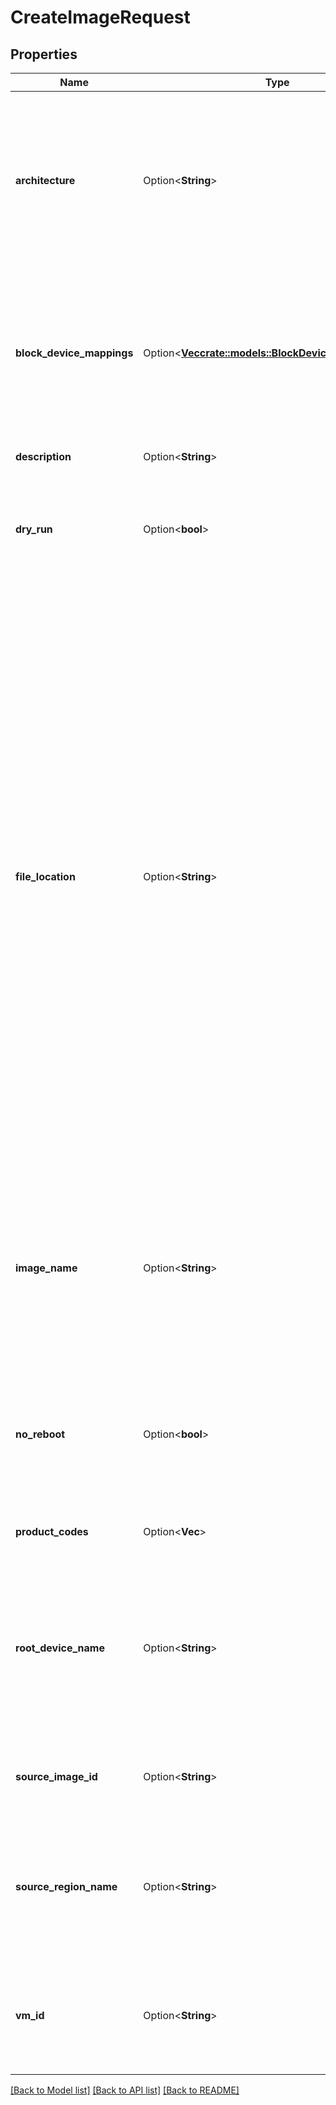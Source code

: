 # CreateImageRequest

## Properties

Name | Type | Description | Notes
------------ | ------------- | ------------- | -------------
**architecture** | Option<**String**> | **(when registering from a snapshot, or from a bucket without using a manifest file)** The architecture of the OMI (`i386` or `x84_64`). | [optional]
**block_device_mappings** | Option<[**Vec<crate::models::BlockDeviceMappingImage>**](BlockDeviceMappingImage.md)> | **(when registering from a snapshot, or from a bucket without using a manifest file)** One or more block device mappings. | [optional]
**description** | Option<**String**> | A description for the new OMI. | [optional]
**dry_run** | Option<**bool**> | If true, checks whether you have the required permissions to perform the action. | [optional]
**file_location** | Option<**String**> | **(when registering from a bucket by using a manifest file)** The pre-signed URL of the manifest file for the OMI you want to register. For more information, see [Configuring a Pre-signed URL](https://docs.outscale.com/en/userguide/Configuring-a-Pre-signed-URL.html) or [Managing Access to Your Buckets and Objects](https://docs.outscale.com/en/userguide/Managing-Access-to-Your-Buckets-and-Objects.html).<br /> You can also specify the normal URL of the OMI if you have permission on the OOS bucket, without using the manifest file, but in that case, you need to manually specify through the other parameters all the information that would otherwise be read from the manifest file. | [optional]
**image_name** | Option<**String**> | A unique name for the new OMI.<br /> Constraints: 3-128 alphanumeric characters, underscores (`_`), spaces (` `), parentheses (`()`), slashes (`/`), periods (`.`), or dashes (`-`). | [optional]
**no_reboot** | Option<**bool**> | **(when creating from a VM)** If false, the VM shuts down before creating the OMI and then reboots. If true, the VM does not. | [optional]
**product_codes** | Option<**Vec<String>**> | The product codes associated with the OMI. | [optional]
**root_device_name** | Option<**String**> | **(when registering from a snapshot, or from a bucket without using a manifest file)** The name of the root device for the new OMI. | [optional]
**source_image_id** | Option<**String**> | **(when copying an OMI)** The ID of the OMI you want to copy. | [optional]
**source_region_name** | Option<**String**> | **(when copying an OMI)** The name of the source Region (always the same as the Region of your account). | [optional]
**vm_id** | Option<**String**> | **(when creating from a VM)** The ID of the VM from which you want to create the OMI. | [optional]

[[Back to Model list]](../README.md#documentation-for-models) [[Back to API list]](../README.md#documentation-for-api-endpoints) [[Back to README]](../README.md)


